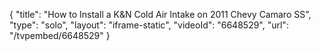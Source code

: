 {
    "title": "How to Install a K&N Cold Air Intake on 2011 Chevy Camaro SS",
    "type": "solo",
    "layout": "iframe-static",
    "videoId": "6648529",
    "url": "\/tvpembed\/6648529"
}